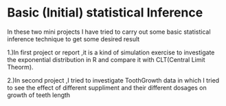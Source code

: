 # Basic (Initial) statistical Inference
In these two mini projects I have tried to carry out some basic statistical inference technique to get some desired result

1.)In first project or report ,it is a kind of simulation exercise to investigate the exponential distribution in R and compare it with 
   CLT(Central Limit Theorm).
   
2.)In second project ,I tried to investigate ToothGrowth data in which I tried to see the effect of different suppliment and their different dosages on growth of teeth length 
